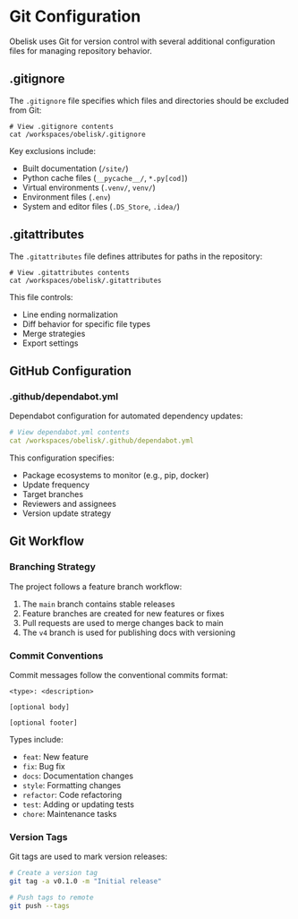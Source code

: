# Git Configuration

Obelisk uses Git for version control with several additional configuration files for managing repository behavior.

## .gitignore

The `.gitignore` file specifies which files and directories should be excluded from Git:

```
# View .gitignore contents
cat /workspaces/obelisk/.gitignore
```

Key exclusions include:
- Built documentation (`/site/`)
- Python cache files (`__pycache__/`, `*.py[cod]`)
- Virtual environments (`.venv/`, `venv/`)
- Environment files (`.env`)
- System and editor files (`.DS_Store`, `.idea/`)

## .gitattributes

The `.gitattributes` file defines attributes for paths in the repository:

```
# View .gitattributes contents
cat /workspaces/obelisk/.gitattributes
```

This file controls:
- Line ending normalization
- Diff behavior for specific file types
- Merge strategies
- Export settings

## GitHub Configuration

### .github/dependabot.yml

Dependabot configuration for automated dependency updates:

```yaml
# View dependabot.yml contents
cat /workspaces/obelisk/.github/dependabot.yml
```

This configuration specifies:
- Package ecosystems to monitor (e.g., pip, docker)
- Update frequency
- Target branches
- Reviewers and assignees
- Version update strategy

## Git Workflow

### Branching Strategy

The project follows a feature branch workflow:

1. The `main` branch contains stable releases
2. Feature branches are created for new features or fixes
3. Pull requests are used to merge changes back to main
4. The `v4` branch is used for publishing docs with versioning

### Commit Conventions

Commit messages follow the conventional commits format:

```
<type>: <description>

[optional body]

[optional footer]
```

Types include:
- `feat`: New feature
- `fix`: Bug fix
- `docs`: Documentation changes
- `style`: Formatting changes
- `refactor`: Code refactoring
- `test`: Adding or updating tests
- `chore`: Maintenance tasks

### Version Tags

Git tags are used to mark version releases:

```bash
# Create a version tag
git tag -a v0.1.0 -m "Initial release"

# Push tags to remote
git push --tags
```